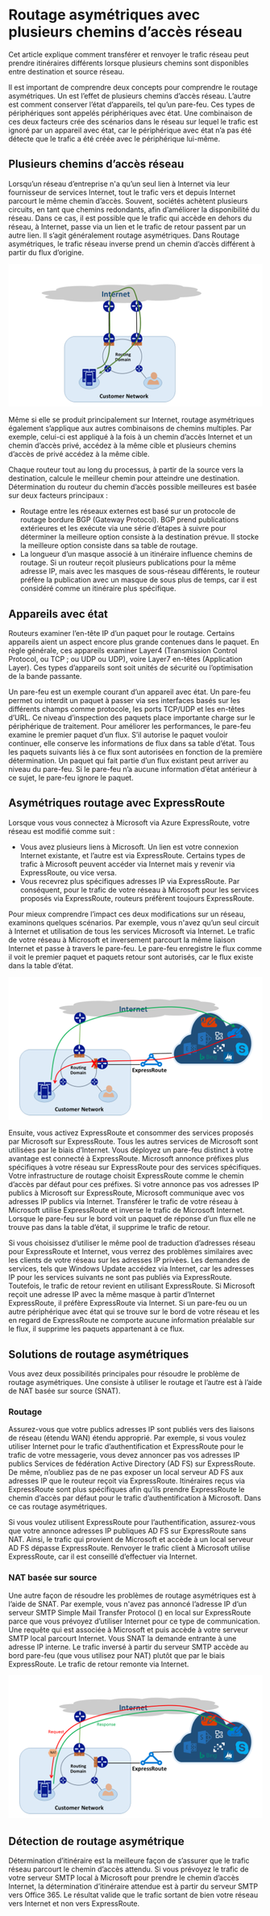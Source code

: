 <properties
   pageTitle="Routage asymétriques | Microsoft Azure"
   description="Cet article décrit les problèmes de que client peut également être confronté avec le routage asymétriques dans un réseau qui comporte plusieurs liens vers une destination."
   documentationCenter="na"
   services="expressroute"
   authors="osamazia"
   manager="carmonm"
   editor=""/>
<tags
   ms.service="expressroute"
   ms.devlang="na"
   ms.topic="get-started-article"
   ms.tgt_pltfrm="na"
   ms.workload="infrastructure-services"
   ms.date="10/10/2016"
   ms.author="osamazia"/>

# <a name="asymmetric-routing-with-multiple-network-paths"></a>Routage asymétriques avec plusieurs chemins d’accès réseau

Cet article explique comment transférer et renvoyer le trafic réseau peut prendre itinéraires différents lorsque plusieurs chemins sont disponibles entre destination et source réseau.

Il est important de comprendre deux concepts pour comprendre le routage asymétriques. Un est l’effet de plusieurs chemins d’accès réseau. L’autre est comment conserver l’état d’appareils, tel qu’un pare-feu. Ces types de périphériques sont appelés périphériques avec état. Une combinaison de ces deux facteurs crée des scénarios dans le réseau sur lequel le trafic est ignoré par un appareil avec état, car le périphérique avec état n’a pas été détecte que le trafic a été créée avec le périphérique lui-même.

## <a name="multiple-network-paths"></a>Plusieurs chemins d’accès réseau

Lorsqu’un réseau d’entreprise n'a qu’un seul lien à Internet via leur fournisseur de services Internet, tout le trafic vers et depuis Internet parcourt le même chemin d’accès. Souvent, sociétés achètent plusieurs circuits, en tant que chemins redondants, afin d’améliorer la disponibilité du réseau. Dans ce cas, il est possible que le trafic qui accède en dehors du réseau, à Internet, passe via un lien et le trafic de retour passent par un autre lien. Il s’agit généralement routage asymétriques. Dans Routage asymétriques, le trafic réseau inverse prend un chemin d’accès différent à partir du flux d’origine.

![Réseau avec les chemins multiples](./media/expressroute-asymmetric-routing/AsymmetricRouting3.png)

Même si elle se produit principalement sur Internet, routage asymétriques également s’applique aux autres combinaisons de chemins multiples. Par exemple, celui-ci est appliqué à la fois à un chemin d’accès Internet et un chemin d’accès privé, accédez à la même cible et plusieurs chemins d’accès de privé accédez à la même cible.

Chaque routeur tout au long du processus, à partir de la source vers la destination, calcule le meilleur chemin pour atteindre une destination. Détermination du routeur du chemin d’accès possible meilleures est basée sur deux facteurs principaux :

-   Routage entre les réseaux externes est basé sur un protocole de routage bordure BGP (Gateway Protocol). BGP prend publications extérieures et les exécute via une série d’étapes à suivre pour déterminer la meilleure option consiste à la destination prévue. Il stocke la meilleure option consiste dans sa table de routage.
-   La longueur d’un masque associé à un itinéraire influence chemins de routage. Si un routeur reçoit plusieurs publications pour la même adresse IP, mais avec les masques de sous-réseau différents, le routeur préfère la publication avec un masque de sous plus de temps, car il est considéré comme un itinéraire plus spécifique.

## <a name="stateful-devices"></a>Appareils avec état

Routeurs examiner l’en-tête IP d’un paquet pour le routage. Certains appareils aient un aspect encore plus grande contenues dans le paquet. En règle générale, ces appareils examiner Layer4 (Transmission Control Protocol, ou TCP ; ou UDP ou UDP), voire Layer7 en-têtes (Application Layer). Ces types d’appareils sont soit unités de sécurité ou l’optimisation de la bande passante. 

Un pare-feu est un exemple courant d’un appareil avec état. Un pare-feu permet ou interdit un paquet à passer via ses interfaces basés sur les différents champs comme protocole, les ports TCP/UDP et les en-têtes d’URL. Ce niveau d’inspection des paquets place importante charge sur le périphérique de traitement. Pour améliorer les performances, le pare-feu examine le premier paquet d’un flux. S’il autorise le paquet vouloir continuer, elle conserve les informations de flux dans sa table d’état. Tous les paquets suivants liés à ce flux sont autorisées en fonction de la première détermination. Un paquet qui fait partie d’un flux existant peut arriver au niveau du pare-feu. Si le pare-feu n’a aucune information d’état antérieur à ce sujet, le pare-feu ignore le paquet.

## <a name="asymmetric-routing-with-expressroute"></a>Asymétriques routage avec ExpressRoute

Lorsque vous vous connectez à Microsoft via Azure ExpressRoute, votre réseau est modifié comme suit :

-   Vous avez plusieurs liens à Microsoft. Un lien est votre connexion Internet existante, et l’autre est via ExpressRoute. Certains types de trafic à Microsoft peuvent accéder via Internet mais y revenir via ExpressRoute, ou vice versa.
-   Vous recevrez plus spécifiques adresses IP via ExpressRoute. Par conséquent, pour le trafic de votre réseau à Microsoft pour les services proposés via ExpressRoute, routeurs préfèrent toujours ExpressRoute.

Pour mieux comprendre l’impact ces deux modifications sur un réseau, examinons quelques scénarios. Par exemple, vous n'avez qu’un seul circuit à Internet et utilisation de tous les services Microsoft via Internet. Le trafic de votre réseau à Microsoft et inversement parcourt la même liaison Internet et passe à travers le pare-feu. Le pare-feu enregistre le flux comme il voit le premier paquet et paquets retour sont autorisés, car le flux existe dans la table d’état.

![Asymétriques routage avec ExpressRoute](./media/expressroute-asymmetric-routing/AsymmetricRouting1.png)


Ensuite, vous activez ExpressRoute et consommer des services proposés par Microsoft sur ExpressRoute. Tous les autres services de Microsoft sont utilisées par le biais d’Internet. Vous déployez un pare-feu distinct à votre avantage est connecté à ExpressRoute. Microsoft annonce préfixes plus spécifiques à votre réseau sur ExpressRoute pour des services spécifiques. Votre infrastructure de routage choisit ExpressRoute comme le chemin d’accès par défaut pour ces préfixes. Si votre annonce pas vos adresses IP publics à Microsoft sur ExpressRoute, Microsoft communique avec vos adresses IP publics via Internet. Transférer le trafic de votre réseau à Microsoft utilise ExpressRoute et inverse le trafic de Microsoft Internet. Lorsque le pare-feu sur le bord voit un paquet de réponse d’un flux elle ne trouve pas dans la table d’état, il supprime le trafic de retour.

Si vous choisissez d’utiliser le même pool de traduction d’adresses réseau pour ExpressRoute et Internet, vous verrez des problèmes similaires avec les clients de votre réseau sur les adresses IP privées. Les demandes de services, tels que Windows Update accédez via Internet, car les adresses IP pour les services suivants ne sont pas publiés via ExpressRoute. Toutefois, le trafic de retour revient en utilisant ExpressRoute. Si Microsoft reçoit une adresse IP avec la même masque à partir d’Internet ExpressRoute, il préfère ExpressRoute via Internet. Si un pare-feu ou un autre périphérique avec état qui se trouve sur le bord de votre réseau et les en regard de ExpressRoute ne comporte aucune information préalable sur le flux, il supprime les paquets appartenant à ce flux.

## <a name="asymmetric-routing-solutions"></a>Solutions de routage asymétriques

Vous avez deux possibilités principales pour résoudre le problème de routage asymétriques. Une consiste à utiliser le routage et l’autre est à l’aide de NAT basée sur source (SNAT).

### <a name="routing"></a>Routage

Assurez-vous que votre publics adresses IP sont publiés vers des liaisons de réseau (étendu WAN) étendu approprié. Par exemple, si vous voulez utiliser Internet pour le trafic d’authentification et ExpressRoute pour le trafic de votre messagerie, vous devez annoncer pas vos adresses IP publics Services de fédération Active Directory (AD FS) sur ExpressRoute. De même, n’oubliez pas de ne pas exposer un local serveur AD FS aux adresses IP que le routeur reçoit via ExpressRoute. Itinéraires reçus via ExpressRoute sont plus spécifiques afin qu’ils prendre ExpressRoute le chemin d’accès par défaut pour le trafic d’authentification à Microsoft. Dans ce cas routage asymétriques.

Si vous voulez utilisent ExpressRoute pour l’authentification, assurez-vous que votre annonce adresses IP publiques AD FS sur ExpressRoute sans NAT. Ainsi, le trafic qui provient de Microsoft et accède à un local serveur AD FS dépasse ExpressRoute. Renvoyer le trafic client à Microsoft utilise ExpressRoute, car il est conseillé d’effectuer via Internet.

### <a name="source-based-nat"></a>NAT basée sur source

Une autre façon de résoudre les problèmes de routage asymétriques est à l’aide de SNAT. Par exemple, vous n'avez pas annoncé l’adresse IP d’un serveur SMTP Simple Mail Transfer Protocol () en local sur ExpressRoute parce que vous prévoyez d’utiliser Internet pour ce type de communication. Une requête qui est associée à Microsoft et puis accède à votre serveur SMTP local parcourt Internet. Vous SNAT la demande entrante à une adresse IP interne. Le trafic inversé à partir du serveur SMTP accède au bord pare-feu (que vous utilisez pour NAT) plutôt que par le biais ExpressRoute. Le trafic de retour remonte via Internet.


![Configuration du réseau NAT basée sur source](./media/expressroute-asymmetric-routing/AsymmetricRouting2.png)

## <a name="asymmetric-routing-detection"></a>Détection de routage asymétrique

Détermination d’itinéraire est la meilleure façon de s’assurer que le trafic réseau parcourt le chemin d’accès attendu. Si vous prévoyez le trafic de votre serveur SMTP local à Microsoft pour prendre le chemin d’accès Internet, la détermination d’itinéraire attendue est à partir du serveur SMTP vers Office 365. Le résultat valide que le trafic sortant de bien votre réseau vers Internet et non vers ExpressRoute.
